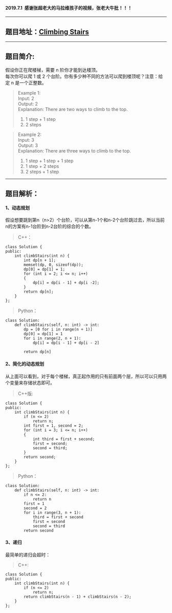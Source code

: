 #### 2019.7.1&nbsp;&nbsp;感谢张超老大的马拉维孩子的视频，张老大牛批！！！  
---
## 题目地址：[Climbing Stairs](https://leetcode.com/problems/climbing-stairs/)
---
## 题目简介:  

假设你正在爬楼梯，需要 n 阶你才能到达楼顶。  
每次你可以爬 1 或 2 个台阶。你有多少种不同的方法可以爬到楼顶呢？注意：给定 n 是一个正整数。  

> Example 1:   
> Input: 2  
> Output: 2  
> Explanation: There are two ways to climb to the top.  
> 1. 1 step + 1 step  
> 2. 2 steps  
  
> Example 2:  
> Input: 3   
> Output: 3   
> Explanation: There are three ways to climb to the top.   
> 1. 1 step + 1 step + 1 step   
> 2. 1 step + 2 steps   
> 3. 2 steps + 1 step   
---
## 题目解析：  
#### 1、动态规划   
假设想要跳到第n（n>2）个台阶，可以从第n-1个和n-2个台阶跳过去，所以当前n的方案有n-1台阶到n-2台阶的综合的个数。   

> C++：
```
class Solution {
public:
    int climbStairs(int n) {
        int dp[n + 1];
        memset(dp, 0, sizeof(dp));
        dp[0] = dp[1] = 1;
        for (int i = 2; i <= n; i++)
        {
            dp[i] = dp[i - 1] + dp[i -2];
        }
        return dp[n];
    }
};
```
> Python：

```
class Solution:
    def climbStairs(self, n: int) -> int:
        dp = [0 for i in range(n + 1)]
        dp[0] = dp[1] = 1
        for i in range(2, n + 1):
            dp[i] = dp[i - 1] + dp[i - 2]
            
        return dp[n]
```   
#### 2、简化的动态规划  

从上面可以看到，对于每个楼梯，真正起作用的只有前面两个层，所以可以只用两个变量来存储状态即可。

> C++版:
```
class Solution {
public:
    int climbStairs(int n) {
        if (n <= 2)
            return n;
        int first = 1, second = 2;
        for (int i = 3; i <= n; i++)
        {
            int third = first + second;
            first = second;
            second = third;
        }
        return second;
    }
};
```

> Python：
```
class Solution:
    def climbStairs(self, n: int) -> int:
        if n <= 2:
            return n
        first = 1
        second = 2
        for i in range(3, n + 1):
            third = first + second
            first = second
            second = third
        return second
```  
  
#### 3、递归  
最简单的递归会超时：  
> C++:
```
class Solution {
public:
    int climbStairs(int n) {
        if (n <= 2)
            return n;
        return climbStairs(n - 1) + climbStairs(n - 2);
    }
};
```


